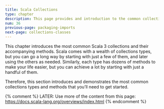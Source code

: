 ```yaml
---
title: Scala Collections
type: chapter
description: This page provides and introduction to the common collections classes and their methods in Scala 3.
num: 36
previous-page: packaging-imports
next-page: collections-classes
---
```


This chapter introduces the most common Scala 3 collections and their accompanying methods.
Scala comes with a wealth of collections types, but you can go a long way by starting with just a few of them, and later using the others as needed.
Similarly, each type has dozens of methods to make your life easier, but you can achieve a lot by starting with just a handful of them.

Therefore, this section introduces and demonstrates the most common collections types and methods that you’ll need to get started.


{% comment %}
LATER: Use more of the content from this page:
       https://docs.scala-lang.org/overviews/index.html
{% endcomment %}




